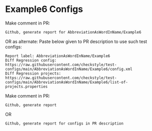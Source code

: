 # Example6 Configs
Make comment in PR:
```
Github, generate report for AbbreviationAsWordInName/Example6
```
OR as alternate:
Paste below given to PR description to use such test configs:
```
Report label: AbbreviationAsWordInName/Example6
Diff Regression config: https://raw.githubusercontent.com/checkstyle/test-configs/main/AbbreviationAsWordInName/Example6/config.xml
Diff Regression projects: https://raw.githubusercontent.com/checkstyle/test-configs/main/AbbreviationAsWordInName/Example6/list-of-projects.properties
```
Make comment in PR:
```
Github, generate report
```
OR
```
Github, generate report for configs in PR description
```

